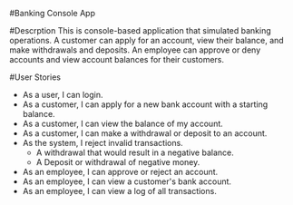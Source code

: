 #Banking Console App

#Descrption
This is console-based application that simulated banking operations. A customer can apply
for an account, view their balance, and make withdrawals and deposits. 
An employee can approve or deny accounts and view account balances for their customers.

#User Stories
- As a user, I can login.
- As a customer, I can apply for a new bank account with a starting balance.
- As a customer, I can view the balance of my account.
- As a customer, I can make a withdrawal or deposit to an account.
- As the system, I reject invalid transactions.
	- A withdrawal that would result in a negative balance.
	- A Deposit or withdrawal of negative money.
- As an employee, I can approve or reject an account.
- As an employee, I can view a customer's bank account.
- As an employee, I can view a log of all transactions.